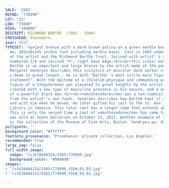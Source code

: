 ```yaml
---
SALE: '2565'
REFNO: "778990"
LOT: "22"
LOW: "75000"
HIGH: "100000"
DESCRIPT: RICHMOND BARTHÉ  (1901 - 1989)
CROSSHEAD: Stevedore.
year: 1937
TYPESET: '<p>Cast bronze with a dark brown patina on a green marble base, 1937. 778x508x368
  mm; 30⅝x20x14½ inches (not including marble base). Cast in 1985 under the supervision
  of the artist and the Richmond Barthé Trust. Incised with artist''s signature, date,
  numbered 2/8 and incised "©", right base edge.<br><br>This iconic work by Richmond
  Barthé is an important and large bronze by the artist made at the peak of his career.
  Margaret Vendryes describes this sculpture of muscular dock worker standing on a
  i-beam in great length - he is both "Barthé''s most virile male figure" and "a personal
  statement". With the epitome of a chiseled physique and commanding presence, the
  figure of a longshoreman was elevated to great heights by the artist. Barthé had
  created both a new type of masculine presence in his oeuvre, and a new depiction
  of a powerful black man.<br><br><em>Stevedore</em> was a non-commissioned work made
  from the artist''s own funds. Vendryes describes how Barthé kept it out of storage
  and with him when he moved. He later gifted his cast to the St. Ann''s Parish Public
  Library in Jamaica. This later cast has a longer rope that extends above the hand.
  This is only the second time a cast of <em>Stevedore</em> has come to auction: another
  was sold at Swann Galleries on October 15, 2017. Another example of this 1985 casting
  is the collection of the Museum of Fine Arts, Boston. Vendryes pp. 92-96.</p>'
pullquote: ''
background_color: "#ffffff"
footnote_provenance: 'Provenance: private collection, Los Angeles.'
recommended: true
large_img: false
full_width_image:
  image: "/v1616604154/2565/778990.jpg"
  background_color: "#9B9B9B"
images:
- "/v1616604154/2565/778990_VIEW_03_03.jpg"
- "/v1616604152/2565/778990_VIEW_02_02.jpg"

---
```

